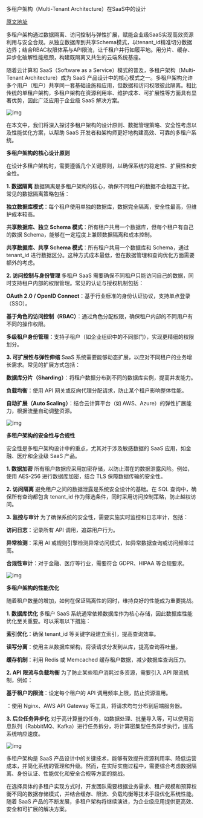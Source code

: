 多租户架构（Multi-Tenant Architecture）在SaaS中的设计

[原文地址](https://baijiahao.baidu.com/s?id=1827401060393273185&wfr=spider&for=pc)

多租户架构通过数据隔离、访问控制与弹性扩展，赋能企业级SaaS实现高效资源利用与安全合规。从独立数据库到共享Schema模式，以tenant_id精准切分数据边界；结合RBAC权限体系与API限流，让千租户并行如履平地。用分片、缓存、异步化破解性能瓶颈，构建既隔离又共生的云端系统基座。



随着云计算和 SaaS（Software as a Service）模式的普及，多租户架构（Multi-Tenant Architecture）成为 SaaS 产品设计中的核心模式之一。多租户架构允许多个用户（租户）共享同一套基础设施和应用，但数据和访问权限彼此隔离。相比传统的单租户架构，多租户架构在资源利用率、维护成本、可扩展性等方面具有显著优势，因此广泛应用于企业级 SaaS 解决方案。

![img](https://pics3.baidu.com/feed/6a600c338744ebf831f559115a2f42256159a779.jpeg@f_auto?token=c269fc318c6c3a37150813d3adee3993)

在本文中，我们将深入探讨多租户架构的设计原则、数据管理策略、安全性考虑以及性能优化方案，以帮助 SaaS 开发者和架构师更好地构建高效、可靠的多租户系统。

**多租户架构的核心设计原则**

在设计多租户架构时，需要遵循几个关键原则，以确保系统的稳定性、扩展性和安全性。

**1. 数据隔离**
数据隔离是多租户架构的核心，确保不同租户的数据不会相互干扰。常见的数据隔离策略包括：

**独立数据库模式**：每个租户使用单独的数据库，数据完全隔离，安全性最高，但维护成本较高。

**共享数据库、独立 Schema 模式**：所有租户共用一个数据库，但每个租户有自己的数据 Schema，能够在一定程度上兼顾数据隔离和成本控制。

**共享数据库、共享 Schema 模式**：所有租户共用一个数据库和 Schema，通过 tenant_id 进行数据区分。这种方式成本最低，但在数据管理和查询优化方面需要额外的考虑。

**2. 访问控制与身份管理**
多租户 SaaS 需要确保不同租户只能访问自己的数据，同时支持租户内部的权限管理。常见的认证与授权机制包括：

**OAuth 2.0 / OpenID Connect**：基于行业标准的身份认证协议，支持单点登录（SSO）。

**基于角色的访问控制（RBAC）**：通过角色分配权限，确保租户内部的不同用户有不同的操作权限。

**多级租户身份管理**：支持子租户（如企业组织中的不同部门），实现更精细的权限划分。

**3. 可扩展性与弹性伸缩**
SaaS 系统需要能够动态扩展，以应对不同租户的业务增长需求。常见的扩展方式包括：

**数据库分片（Sharding）**：将租户数据分布到不同的数据库实例，提高并发能力。

**负载均衡**：使用 API 网关或反向代理分配请求，防止某个租户影响整体性能。

**自动扩展（Auto Scaling）**：结合云计算平台（如 AWS、Azure）的弹性扩展能力，根据流量自动调整资源。

![img](https://pics2.baidu.com/feed/b90e7bec54e736d18a3e7c441986dacdd46269b7.jpeg@f_auto?token=c169662f68e011200be1f6cb0a403683)

**多租户架构的安全性与合规性**

安全性是多租户架构设计中的重点，尤其对于涉及敏感数据的 SaaS 应用，如金融、医疗和企业级 SaaS 产品。

**1. 数据加密**
所有租户数据应采用加密存储，以防止潜在的数据泄露风险。例如，使用 AES-256 进行数据库加密，结合 TLS 保障数据传输的安全性。

**2. 访问隔离**
避免租户之间的数据泄露是系统安全设计的基础。在 SQL 查询中，确保所有查询都包含 tenant_id 作为筛选条件，同时采用访问控制策略，防止越权访问。

**3. 监控与审计**
为了确保系统的安全性，需要实施实时监控和日志审计，包括：

**访问日志**：记录所有 API 调用，追踪用户行为。

**异常检测**：采用 AI 或规则引擎检测异常访问模式，如异常数据查询或访问频率过高。

**合规性审计**：对于金融、医疗等行业，需要符合 GDPR、HIPAA 等合规要求。

![img](https://pics6.baidu.com/feed/3bf33a87e950352a201f78702f956efdb3118bb6.jpeg@f_auto?token=bc21bab6bc6d96d4357d2af2299de705)

**多租户架构的性能优化**

随着租户数量的增加，如何在保证隔离性的同时，维持良好的性能成为重要挑战。

**1. 数据库优化**
多租户 SaaS 系统通常依赖数据库作为核心存储，因此数据库性能优化至关重要。可以采取以下措施：

**索引优化**：确保 tenant_id 等关键字段建立索引，提高查询效率。

**读写分离**：使用主从数据库架构，将读请求分发到从库，提高查询吞吐量。

**缓存机制**：利用 Redis 或 Memcached 缓存租户数据，减少数据库查询压力。

**2. API 限流与负载均衡**
为了防止某些租户消耗过多资源，需要引入 API 限流机制，例如：

**基于租户的限流**：设定每个租户的 API 调用频率上限，防止资源滥用。

：使用 Nginx、AWS API Gateway 等工具，将请求均匀分布到后端服务器。

**3. 后台任务异步化**
对于高计算量的任务，如数据处理、批量导入等，可以使用消息队列（RabbitMQ、Kafka）进行任务拆分，将计算密集型任务异步执行，提高系统响应速度。

![img](https://pics7.baidu.com/feed/a2cc7cd98d1001e917dd1b36c6d8eee355e7970f.jpeg@f_auto?token=8537a6f83e604caa1458ba602d75bb8c)

多租户架构是 SaaS 产品设计中的关键技术，能够有效提升资源利用率、降低运营成本，并简化系统的管理和升级。然而，在实际实施过程中，需要综合考虑数据隔离、身份认证、性能优化和安全合规等方面的挑战。

在选择具体的多租户实现方式时，开发团队需要根据业务需求、租户规模和预算权衡不同的数据存储模式，并结合缓存、限流、负载均衡等技术手段优化系统性能。随着 SaaS 产品的不断发展，多租户架构将继续演进，为企业级应用提供更高效、安全和可扩展的解决方案。
